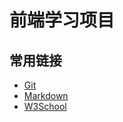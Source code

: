 # 前端学习项目

## 常用链接
* [Git](git.md)
* [Markdown](markdown.md)
* [W3School](http://www.w3school.com.cn/)
